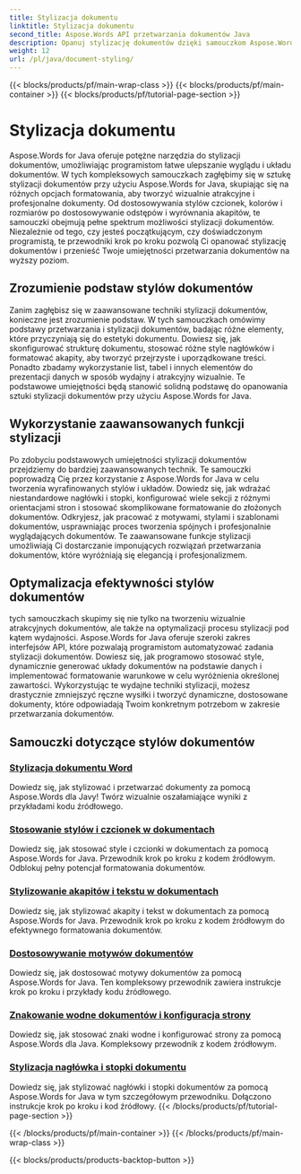 ```yaml
---
title: Stylizacja dokumentu
linktitle: Stylizacja dokumentu
second_title: Aspose.Words API przetwarzania dokumentów Java
description: Opanuj stylizację dokumentów dzięki samouczkom Aspose.Words for Java. Poznaj zaawansowane techniki formatowania, aby uzyskać wizualnie atrakcyjne i wydajne dokumenty.
weight: 12
url: /pl/java/document-styling/
---
```


{{< blocks/products/pf/main-wrap-class >}}
{{< blocks/products/pf/main-container >}}
{{< blocks/products/pf/tutorial-page-section >}}

# Stylizacja dokumentu


Aspose.Words for Java oferuje potężne narzędzia do stylizacji dokumentów, umożliwiając programistom łatwe ulepszanie wyglądu i układu dokumentów. W tych kompleksowych samouczkach zagłębimy się w sztukę stylizacji dokumentów przy użyciu Aspose.Words for Java, skupiając się na różnych opcjach formatowania, aby tworzyć wizualnie atrakcyjne i profesjonalne dokumenty. Od dostosowywania stylów czcionek, kolorów i rozmiarów po dostosowywanie odstępów i wyrównania akapitów, te samouczki obejmują pełne spektrum możliwości stylizacji dokumentów. Niezależnie od tego, czy jesteś początkującym, czy doświadczonym programistą, te przewodniki krok po kroku pozwolą Ci opanować stylizację dokumentów i przenieść Twoje umiejętności przetwarzania dokumentów na wyższy poziom.

## Zrozumienie podstaw stylów dokumentów

Zanim zagłębisz się w zaawansowane techniki stylizacji dokumentów, konieczne jest zrozumienie podstaw. W tych samouczkach omówimy podstawy przetwarzania i stylizacji dokumentów, badając różne elementy, które przyczyniają się do estetyki dokumentu. Dowiesz się, jak skonfigurować strukturę dokumentu, stosować różne style nagłówków i formatować akapity, aby tworzyć przejrzyste i uporządkowane treści. Ponadto zbadamy wykorzystanie list, tabel i innych elementów do prezentacji danych w sposób wydajny i atrakcyjny wizualnie. Te podstawowe umiejętności będą stanowić solidną podstawę do opanowania sztuki stylizacji dokumentów przy użyciu Aspose.Words for Java.

## Wykorzystanie zaawansowanych funkcji stylizacji

Po zdobyciu podstawowych umiejętności stylizacji dokumentów przejdziemy do bardziej zaawansowanych technik. Te samouczki poprowadzą Cię przez korzystanie z Aspose.Words for Java w celu tworzenia wyrafinowanych stylów i układów. Dowiedz się, jak wdrażać niestandardowe nagłówki i stopki, konfigurować wiele sekcji z różnymi orientacjami stron i stosować skomplikowane formatowanie do złożonych dokumentów. Odkryjesz, jak pracować z motywami, stylami i szablonami dokumentów, usprawniając proces tworzenia spójnych i profesjonalnie wyglądających dokumentów. Te zaawansowane funkcje stylizacji umożliwiają Ci dostarczanie imponujących rozwiązań przetwarzania dokumentów, które wyróżniają się elegancją i profesjonalizmem.

## Optymalizacja efektywności stylów dokumentów

tych samouczkach skupimy się nie tylko na tworzeniu wizualnie atrakcyjnych dokumentów, ale także na optymalizacji procesu stylizacji pod kątem wydajności. Aspose.Words for Java oferuje szeroki zakres interfejsów API, które pozwalają programistom automatyzować zadania stylizacji dokumentów. Dowiesz się, jak programowo stosować style, dynamicznie generować układy dokumentów na podstawie danych i implementować formatowanie warunkowe w celu wyróżnienia określonej zawartości. Wykorzystując te wydajne techniki stylizacji, możesz drastycznie zmniejszyć ręczne wysiłki i tworzyć dynamiczne, dostosowane dokumenty, które odpowiadają Twoim konkretnym potrzebom w zakresie przetwarzania dokumentów.

## Samouczki dotyczące stylów dokumentów
### [Stylizacja dokumentu Word](./word-document-styling/)
Dowiedz się, jak stylizować i przetwarzać dokumenty za pomocą Aspose.Words dla Javy! Twórz wizualnie oszałamiające wyniki z przykładami kodu źródłowego. 
### [Stosowanie stylów i czcionek w dokumentach](./applying-styles-fonts/)
Dowiedz się, jak stosować style i czcionki w dokumentach za pomocą Aspose.Words for Java. Przewodnik krok po kroku z kodem źródłowym. Odblokuj pełny potencjał formatowania dokumentów.
### [Stylizowanie akapitów i tekstu w dokumentach](./styling-paragraphs-text/)
Dowiedz się, jak stylizować akapity i tekst w dokumentach za pomocą Aspose.Words for Java. Przewodnik krok po kroku z kodem źródłowym do efektywnego formatowania dokumentów.
### [Dostosowywanie motywów dokumentów](./customizing-document-themes/)
Dowiedz się, jak dostosować motywy dokumentów za pomocą Aspose.Words for Java. Ten kompleksowy przewodnik zawiera instrukcje krok po kroku i przykłady kodu źródłowego.
### [Znakowanie wodne dokumentów i konfiguracja strony](./document-watermarking-page-setup/)
Dowiedz się, jak stosować znaki wodne i konfigurować strony za pomocą Aspose.Words dla Java. Kompleksowy przewodnik z kodem źródłowym.
### [Stylizacja nagłówka i stopki dokumentu](./document-header-footer-styling/)
Dowiedz się, jak stylizować nagłówki i stopki dokumentów za pomocą Aspose.Words for Java w tym szczegółowym przewodniku. Dołączono instrukcje krok po kroku i kod źródłowy.
{{< /blocks/products/pf/tutorial-page-section >}}

{{< /blocks/products/pf/main-container >}}
{{< /blocks/products/pf/main-wrap-class >}}

{{< blocks/products/products-backtop-button >}}
